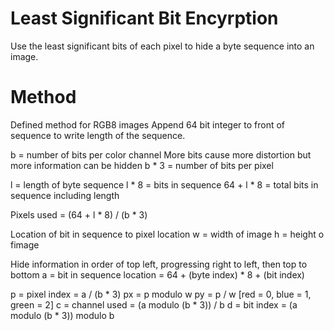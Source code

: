 # Least Significant Bit Encyrption

Use the least significant bits of each pixel to hide a byte sequence into an image. 

# Method

Defined method for RGB8 images
Append 64 bit integer to front of sequence to write length of the sequence. 

b = number of bits per color channel
More bits cause more distortion but more information can be hidden
b * 3 = number of bits per pixel

l = length of byte sequence
l * 8 = bits in sequence
64 + l * 8 = total bits in sequence including length

Pixels used = (64 + l * 8) / (b * 3)

Location of bit in sequence to pixel location
w = width of image
h = height o fimage

Hide information in order of top left, progressing right to left, then top to bottom
a = bit in sequence location = 64 + (byte index) * 8 + (bit index)

p = pixel index = a / (b * 3)
px = p modulo w
py = p / w
[red = 0, blue = 1, green = 2]
c = channel used = (a modulo (b * 3)) / b
d = bit index = (a modulo (b * 3)) modulo b


